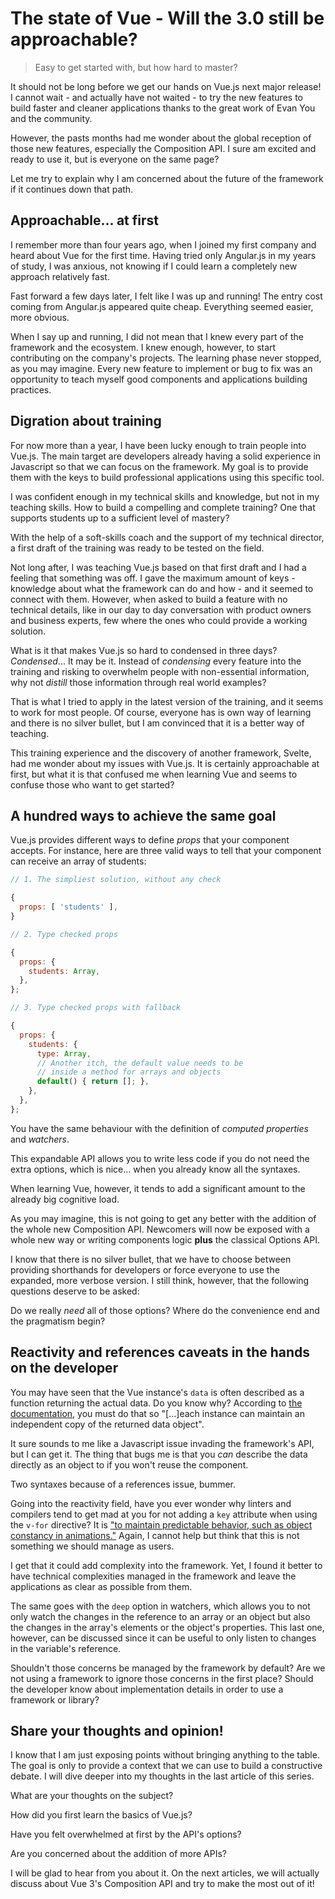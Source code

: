 # The state of Vue - Will the 3.0 still be approachable?

> Easy to get started with, but how hard to master?

It should not be long before we get our hands on Vue.js next major release! I cannot wait - and actually have not waited - to try the new features to build faster and cleaner applications thanks to the great work of Evan You and the community.

However, the pasts months had me wonder about the global reception of those new features, especially the Composition API. I sure am excited and ready to use it, but is everyone on the same page?

Let me try to explain why I am concerned about the future of the framework if it continues down that path.

## Approachable... at first

I remember more than four years ago, when I joined my first company and heard about Vue for the first time. Having tried only Angular.js in my years of study, I was anxious, not knowing if I could learn a completely new approach relatively fast.

Fast forward a few days later, I felt like I was up and running! The entry cost coming from Angular.js appeared quite cheap. Everything seemed easier, more obvious.

When I say up and running, I did not mean that I knew every part of the framework and the ecosystem. I knew enough, however, to start contributing on the company's projects. The learning phase never stopped, as you may imagine. Every new feature to implement or bug to fix was an opportunity to teach myself good components and applications building practices.

## Digration about training

For now more than a year, I have been lucky enough to train people into Vue.js. The main target are developers already having a solid experience in Javascript so that we can focus on the framework. My goal is to provide them with the keys to build professional applications using this specific tool.

I was confident enough in my technical skills and knowledge, but not in my teaching skills. How to build a compelling and complete training? One that supports students up to a sufficient level of mastery?

With the help of a soft-skills coach and the support of my technical director, a first draft of the training was ready to be tested on the field.

Not long after, I was teaching Vue.js based on that first draft and I had a feeling that something was off. I gave the maximum amount of keys - knowledge about what the framework can do and how - and it seemed to connect with them. However, when asked to build a feature with no technical details, like in our day to day conversation with product owners and business experts, few where the ones who could provide a working solution.

What is it that makes Vue.js so hard to condensed in three days? *Condensed*... It may be it. Instead of *condensing* every feature into the training and risking to overwhelm people with non-essential information, why not *distill* those information through real world examples?

That is what I tried to apply in the latest version of the training, and it seems to work for most people. Of course, everyone has is own way of learning and there is no silver bullet, but I am convinced that it is a better way of teaching.

This training experience and the discovery of another framework, Svelte, had me wonder about my issues with Vue.js. It is certainly approachable at first, but what it is that confused me when learning Vue and seems to confuse those who want to get started?

## A hundred ways to achieve the same goal

Vue.js provides different ways to define *props* that your component accepts. For instance, here are three valid ways to tell that your component can receive an array of students:

```js
// 1. The simpliest solution, without any check

{
  props: [ 'students' ],
}

// 2. Type checked props

{
  props: {
    students: Array,
  },
};

// 3. Type checked props with fallback

{
  props: {
    students: {
      type: Array,
      // Another itch, the default value needs to be
      // inside a method for arrays and objects
      default() { return []; },
    },
  },
};
```

You have the same behaviour with the definition of *computed properties* and *watchers*.

This expandable API allows you to write less code if you do not need the extra options, which is nice... when you already know all the syntaxes.

When learning Vue, however, it tends to add a significant amount to the already big cognitive load.

As you may imagine, this is not going to get any better with the addition of the whole new Composition API. Newcomers will now be exposed with a whole new way or writing components logic **plus** the classical Options API.

I know that there is no silver bullet, that we have to choose between providing shorthands for developers or force everyone to use the expanded, more verbose version. I still think, however, that the following questions deserve to be asked:

Do we really *need* all of those options? Where do the convenience end and the pragmatism begin?

## Reactivity and references caveats in the hands on the developer

You may have seen that the Vue instance's `data` is often described as a function returning the actual data. Do you know why? According to [the documentation](https://vuejs.org/v2/guide/components.html#data-Must-Be-a-Function), you must do that so "[...]each instance can maintain an independent copy of the returned data object".

It sure sounds to me like a Javascript issue invading the framework's API, but I can get it. The thing that bugs me is that you *can* describe the data directly as an object to if you won't reuse the component.

Two syntaxes because of a references issue, bummer.

Going into the reactivity field, have you ever wonder why linters and compilers tend to get mad at you for not adding a `key` attribute when using the `v-for` directive? It is ["to maintain predictable behavior, such as object constancy in animations."](https://vuejs.org/v2/style-guide/#Keyed-v-for-essential) Again, I cannot help but think that this is not something we should manage as users.

I get that it could add complexity into the framework. Yet, I found it better to have technical complexities managed in the framework and leave the applications as clear as possible from them.

The same goes with the `deep` option in watchers, which allows you to not only watch the changes in the reference to an array or an object but also the changes in the array's elements or the object's properties. This last one, however, can be discussed since it can be useful to only listen to changes in the variable's reference.

Shouldn't those concerns be managed by the framework by default? Are we not using a framework to ignore those concerns in the first place? Should the developer know about implementation details in order to use a framework or library?

## Share your thoughts and opinion!

I know that I am just exposing points without bringing anything to the table. The goal is only to provide a context that we can use to build a constructive debate. I will dive deeper into my thoughts in the last article of this series.

What are your thoughts on the subject?

How did you first learn the basics of Vue.js?

Have you felt overwhelmed at first by the API's options?

Are you concerned about the addition of more APIs?

I will be glad to hear from you about it. On the next articles, we will actually discuss about Vue 3's Composition API and try to make the most out of it! 
